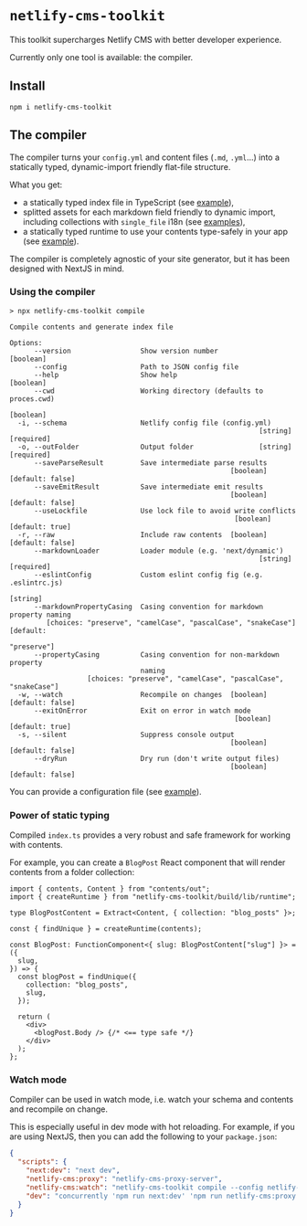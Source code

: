 # `netlify-cms-toolkit`

This toolkit supercharges Netlify CMS with better developer experience.

Currently only one tool is available: the compiler.

## Install

`npm i netlify-cms-toolkit`

## The compiler

The compiler turns your `config.yml` and content files (`.md`, `.yml`...) into a statically typed, dynamic-import friendly flat-file structure.

What you get:

- a statically typed index file in TypeScript (see [example](src/__tests__/fixtures/out/index.ts)),
- splitted assets for each markdown field friendly to dynamic import, including collections with `single_file` i18n (see [examples](src/__tests__/fixtures/out/assets)),
- a statically typed runtime to use your contents type-safely in your app (see [example](src/__tests__/runtime.test.ts)).

The compiler is completely agnostic of your site generator, but it has been designed with NextJS in mind.

### Using the compiler

```
> npx netlify-cms-toolkit compile

Compile contents and generate index file

Options:
      --version                 Show version number                    [boolean]
      --config                  Path to JSON config file
      --help                    Show help                              [boolean]
      --cwd                     Working directory (defaults to proces.cwd)
                                                                       [boolean]
  -i, --schema                  Netlify config file (config.yml)
                                                             [string] [required]
  -o, --outFolder               Output folder                [string] [required]
      --saveParseResult         Save intermediate parse results
                                                      [boolean] [default: false]
      --saveEmitResult          Save intermediate emit results
                                                      [boolean] [default: false]
      --useLockfile             Use lock file to avoid write conflicts
                                                       [boolean] [default: true]
  -r, --raw                     Include raw contents  [boolean] [default: false]
      --markdownLoader          Loader module (e.g. 'next/dynamic')
                                                             [string] [required]
      --eslintConfig            Custom eslint config fig (e.g. .eslintrc.js)
                                                                        [string]
      --markdownPropertyCasing  Casing convention for markdown property naming
         [choices: "preserve", "camelCase", "pascalCase", "snakeCase"] [default:
                                                                     "preserve"]
      --propertyCasing          Casing convention for non-markdown property
                                naming
                   [choices: "preserve", "camelCase", "pascalCase", "snakeCase"]
  -w, --watch                   Recompile on changes  [boolean] [default: false]
      --exitOnError             Exit on error in watch mode
                                                       [boolean] [default: true]
  -s, --silent                  Suppress console output
                                                      [boolean] [default: false]
      --dryRun                  Dry run (don't write output files)
                                                      [boolean] [default: false]
```

You can provide a configuration file (see [example](netlify-cms-toolkit-compiler.json.json)).

### Power of static typing

Compiled `index.ts` provides a very robust and safe framework for working with contents.

For example, you can create a `BlogPost` React component that will render contents from a folder collection:

```tsx
import { contents, Content } from "contents/out";
import { createRuntime } from "netlify-cms-toolkit/build/lib/runtime";

type BlogPostContent = Extract<Content, { collection: "blog_posts" }>;

const { findUnique } = createRuntime(contents);

const BlogPost: FunctionComponent<{ slug: BlogPostContent["slug"] }> = ({
  slug,
}) => {
  const blogPost = findUnique({
    collection: "blog_posts",
    slug,
  });

  return (
    <div>
      <blogPost.Body /> {/* <== type safe */}
    </div>
  );
};
```

### Watch mode

Compiler can be used in watch mode, i.e. watch your schema and contents and recompile on change.

This is especially useful in dev mode with hot reloading. For example, if you are using NextJS, then you can add the following to your `package.json`:

```json
{
  "scripts": {
    "next:dev": "next dev",
    "netlify-cms:proxy": "netlify-cms-proxy-server",
    "netlify-cms:watch": "netlify-cms-toolkit compile --config netlify-cms-toolkit-compiler.config.json",
    "dev": "concurrently 'npm run next:dev' 'npm run netlify-cms:proxy' 'npm run netlify-cms:watch'"
  }
}
```
